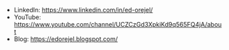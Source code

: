 

- LinkedIn: https://www.linkedin.com/in/ed-orejel/
- YouTube: https://www.youtube.com/channel/UCZCzGd3XpkiKd9q565FQ4jA/about
- Blog: https://edorejel.blogspot.com/

<!--
**xpqx/xpqx** is a ✨ _special_ ✨ repository because its `README.md` (this file) appears on your GitHub profile.

Here are some ideas to get you started:

- 🔭 I’m currently working on ...
- 🌱 I’m currently learning ...
- 👯 I’m looking to collaborate on ...
 
- 📫 How to reach me: ...
-  Pronouns: ...
- ⚡ Fun fact: ...
-->
